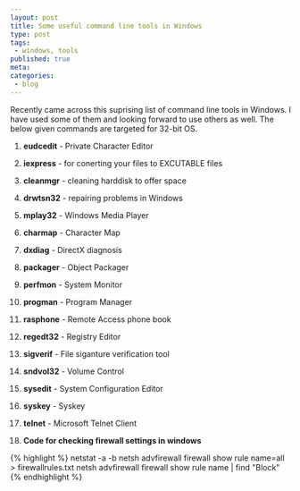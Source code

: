 ```yaml
---
layout: post
title: Some useful command line tools in Windows
type: post
tags:
 - windows, tools
published: true
meta:
categories:
 - blog
---
```

Recently came across this suprising list of command line tools in Windows. I have used some of them and looking forward to use others as well. The below given commands are targeted for 32-bit OS.


1. **eudcedit** - Private Character Editor

2. **iexpress** - for conerting your files to EXCUTABLE files

3. **cleanmgr** - cleaning harddisk to offer space

4. **drwtsn32** - repairing problems in Windows

5. **mplay32** - Windows Media Player

6. **charmap** - Character Map

7. **dxdiag** - DirectX diagnosis

8. **packager** - Object Packager

9. **perfmon** - System Monitor

10. **progman** - Program Manager

11. **rasphone** - Remote Access phone book

12. **regedt32** - Registry Editor

13. **sigverif** - File siganture verification tool

14. **sndvol32** - Volume Control

15. **sysedit** - System Configuration Editor

16. **syskey** - Syskey

17. **telnet** - Microsoft Telnet Client

18. **Code for checking firewall settings in windows**

{% highlight %}
	netstat -a -b
	netsh advfirewall firewall show rule name=all > firewallrules.txt
	netsh advfirewall firewall show rule name | find "Block"
{% endhighlight %}